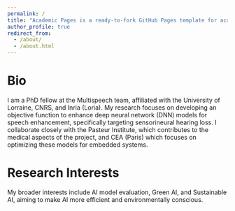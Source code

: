 ```yaml
---
permalink: /
title: "Academic Pages is a ready-to-fork GitHub Pages template for academic personal websites"
author_profile: true
redirect_from: 
  - /about/
  - /about.html
---
```


Bio
===
I am a PhD fellow at the Multispeech team, affiliated with the University of Lorraine, CNRS, and Inria (Loria). My research focuses on developing an objective function to enhance deep neural network (DNN) models for speech enhancement, specifically targeting sensorineural hearing loss. I collaborate closely with the Pasteur Institute, which contributes to the medical aspects of the project, and CEA (Paris) which focuses on optimizing these models for embedded systems. 

Research Interests
==================

My broader interests include AI model evaluation, Green AI, and Sustainable AI, aiming to make AI more efficient and environmentally conscious.